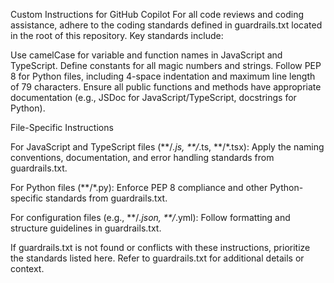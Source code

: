 Custom Instructions for GitHub Copilot
For all code reviews and coding assistance, adhere to the coding standards defined in guardrails.txt located in the root of this repository. Key standards include:

Use camelCase for variable and function names in JavaScript and TypeScript.
Define constants for all magic numbers and strings.
Follow PEP 8 for Python files, including 4-space indentation and maximum line length of 79 characters.
Ensure all public functions and methods have appropriate documentation (e.g., JSDoc for JavaScript/TypeScript, docstrings for Python).

File-Specific Instructions

For JavaScript and TypeScript files (**/*.js, **/*.ts, **/*.tsx):
Apply the naming conventions, documentation, and error handling standards from guardrails.txt.


For Python files (**/*.py):
Enforce PEP 8 compliance and other Python-specific standards from guardrails.txt.


For configuration files (e.g., **/*.json, **/*.yml):
Follow formatting and structure guidelines in guardrails.txt.



If guardrails.txt is not found or conflicts with these instructions, prioritize the standards listed here. Refer to guardrails.txt for additional details or context.
